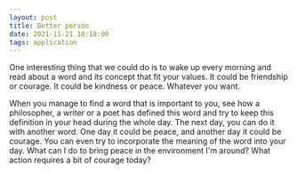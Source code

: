 ```yaml
---
layout: post
title: Better person
date: 2021-11-21 10:18:00
tags: application
---
```


One interesting thing that we could do is to wake up every morning and read about a word and its concept that fit your values. It could be friendship or courage. It could be kindness or peace. Whatever you want.

When you manage to find a word that is important to you, see how a philosopher, a writer or a poet has defined this word and try to keep this definition in your head during the whole day. The next day, you can do it with another word. One day it could be peace, and another day it could be courage. You can even try to incorporate the meaning of the word into your day. What can I do to bring peace in the environment I'm around? What action requires a bit of courage today?
